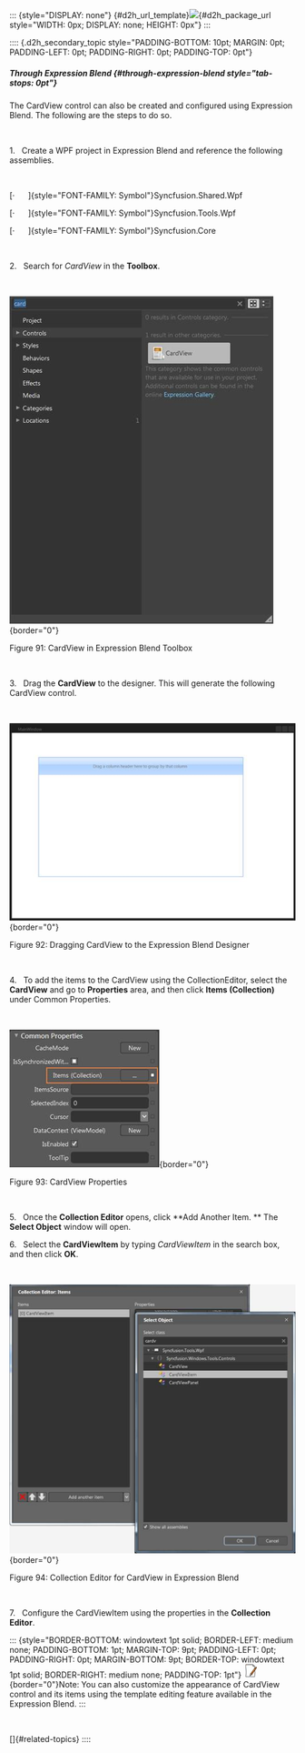 ::: {style="DISPLAY: none"}
[](ms-xhelp:///?Id=d2h_url_template){#d2h_url_template}![](!package_url!){#d2h_package_url style="WIDTH: 0px; DISPLAY: none; HEIGHT: 0px"}
:::

:::: {.d2h_secondary_topic style="PADDING-BOTTOM: 10pt; MARGIN: 0pt; PADDING-LEFT: 0pt; PADDING-RIGHT: 0pt; PADDING-TOP: 0pt"}
##### Through Expression Blend {#through-expression-blend style="tab-stops: 0pt"}

The CardView control can also be created and configured using Expression Blend. The following are the steps to do so.

 

1.   Create a WPF project in Expression Blend and reference the following assemblies.

 

[·      ]{style="FONT-FAMILY: Symbol"}Syncfusion.Shared.Wpf

[·      ]{style="FONT-FAMILY: Symbol"}Syncfusion.Tools.Wpf

[·      ]{style="FONT-FAMILY: Symbol"}Syncfusion.Core

 

2.   Search for *CardView* in the **Toolbox**.

 

![](ImagesExt/image30_95.jpg){border="0"}

Figure 91: CardView in Expression Blend Toolbox

 

3.   Drag the **CardView** to the designer. This will generate the following CardView control.

 

![](ImagesExt/image30_96.jpg){border="0"}

Figure 92: Dragging CardView to the Expression Blend Designer

 

4.   To add the items to the CardView using the CollectionEditor, select the **CardView** and go to **Properties** area, and then click **Items (Collection)** under Common Properties.

 

![](ImagesExt/image30_97.jpg){border="0"}

Figure 93: CardView Properties

 

5.   Once the **Collection Editor** opens, click **Add Another Item. ** The **Select Object** window will open.

6.   Select the **CardViewItem** by typing *CardViewItem* in the search box, and then click **OK**.

                                   

![](ImagesExt/image30_98.jpg){border="0"}

Figure 94: Collection Editor for CardView in Expression Blend

 

7.   Configure the CardViewItem using the properties in the **Collection Editor**.

::: {style="BORDER-BOTTOM: windowtext 1pt solid; BORDER-LEFT: medium none; PADDING-BOTTOM: 1pt; MARGIN-TOP: 9pt; PADDING-LEFT: 0pt; PADDING-RIGHT: 0pt; MARGIN-BOTTOM: 9pt; BORDER-TOP: windowtext 1pt solid; BORDER-RIGHT: medium none; PADDING-TOP: 1pt"}
![](ImagesExt/image30_5.jpg){border="0"}Note: You can also customize the appearance of CardView control and its items using the template editing feature available in the Expression Blend.
:::

 

[]{#related-topics}
::::
